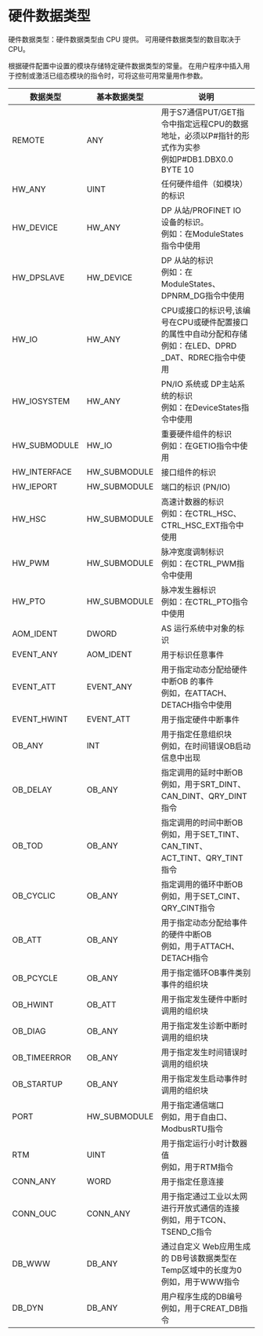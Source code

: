 # 硬件数据类型

硬件数据类型：硬件数据类型由 CPU 提供。 可用硬件数据类型的数目取决于
CPU。

根据硬件配置中设置的模块存储特定硬件数据类型的常量。
在用户程序中插入用于控制或激活已组态模块的指令时，可将这些可用常量用作参数。


| 数据类型              | 基本数据类型          | 说明                  |
|-----------------------|----------------------|----------------------|
| REMOTE                | ANY                   | 用于S7通信PUT/GET指令中指定远程CPU的数据地址，必须以P#指针的形式作为实参 <br> 例如P#DB1.DBX0.0 BYTE 10 |
| HW_ANY                | UINT                  | 任何硬件组件（如模块）的标识|
| HW_DEVICE             | HW_ANY                | DP 从站/PROFINET IO 设备的标识。<br> 例如：在ModuleStates指令中使用 |
| HW_DPSLAVE            | HW_DEVICE             | DP 从站的标识 <br> 例如：在ModuleStates、DPNRM_DG指令中使用 |
| HW_IO                 | HW_ANY                | CPU或接口的标识号,该编号在CPU或硬件配置接口的属性中自动分配和存储 <br>  例如：在LED、DPRD    _DAT、RDREC指令中使用 |
| HW_IOSYSTEM           | HW_ANY                | PN/IO 系统或 DP主站系统的标识 <br>  例如：在DeviceStates指令中使用 |
| HW_SUBMODULE          | HW_IO                 | 重要硬件组件的标识 <br> 例如：在GETIO指令中使用 |
| HW_INTERFACE          | HW_SUBMODULE          | 接口组件的标识        |
| HW_IEPORT             | HW_SUBMODULE          | 端口的标识 (PN/IO)   |
| HW_HSC                | HW_SUBMODULE          | 高速计数器的标识 <br> 例如：在CTRL_HSC、CTRL_HSC_EXT指令中使用 |
| HW_PWM                | HW_SUBMODULE          | 脉冲宽度调制标识 <br>  例如：在CTRL_PWM指令中使用  |
| HW_PTO                | HW_SUBMODULE          | 脉冲发生器标识 <br>  例如：在CTRL_PTO指令中使用  |
| AOM_IDENT             | DWORD                 | AS 运行系统中对象的标识  |
| EVENT_ANY             | AOM_IDENT             | 用于标识任意事件      |
| EVENT_ATT             | EVENT_ANY             | 用于指定动态分配给硬件中断OB 的事件 <br> 例如，在ATTACH、DETACH指令中使用 |
| EVENT_HWINT           | EVENT_ATT             | 用于指定硬件中断事件  |
| OB_ANY                | INT                   | 用于指定任意组织块 <br> 例如，在时间错误OB启动信息中出现  |
| OB_DELAY              | OB_ANY                | 指定调用的延时中断OB <br> 例如，用于SRT_DINT、CAN_DINT、QRY_DINT指令 |
| OB_TOD                | OB_ANY                | 指定调用的时间中断OB <br> 例如，用于SET_TINT、CAN_TINT、ACT_TINT、QRY_TINT指令 |
| OB_CYCLIC             | OB_ANY                | 指定调用的循环中断OB <br> 例如，用于SET_CINT、QRY_CINT指令 |
| OB_ATT                | OB_ANY                | 用于指定动态分配给事件的硬件中断OB <br> 例如，用于ATTACH、DETACH指令  |
| OB_PCYCLE             | OB_ANY                | 用于指定循环OB事件类别事件的组织块 |
| OB_HWINT              | OB_ATT                | 用于指定发生硬件中断时调用的组织块  |
| OB_DIAG               | OB_ANY                | 用于指定发生诊断中断时调用的组织块  |
| OB_TIMEERROR          | OB_ANY                | 用于指定发生时间错误时调用的组织块  |
| OB_STARTUP            | OB_ANY                | 用于指定发生启动事件时调用的组织块  |
| PORT                  | HW_SUBMODULE          | 用于指定通信端口 <br>  例如，用于自由口、ModbusRTU指令 |
| RTM                   | UINT                  | 用于指定运行小时计数器值 <br> 例如，用于RTM指令     |
| CONN_ANY              | WORD                  | 用于指定任意连接    |
| CONN_OUC              | CONN_ANY              | 用于指定通过工业以太网进行开放式通信的连接 <br> 例如，用于TCON、TSEND_C指令 |
| DB_WWW                | DB_ANY                | 通过自定义 Web应用生成的 DB号该数据类型在Temp区域中的长度为0 <br> 例如，用于WWW指令     |
| DB_DYN                | DB_ANY                | 用户程序生成的DB编号 <br> 例如，用于CREAT_DB指令  |

